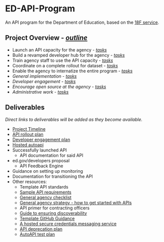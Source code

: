 # ED-API-Program
An API program for the Department of Education, based on the [18F service](https://pages.18f.gov/api-program/).  

## Project Overview - _[outline](https://pages.18f.gov/api-program/project-outline/)_
* Launch an API capacity for the agency - _[tasks](https://github.com/18F/ED-API-Program/issues?q=is%3Aopen+is%3Aissue+label%3A%22api+engine%22)_
* Build a revamped developer hub for the agency - _[tasks](https://github.com/18F/ED-API-Program/labels/developer%20hub)_
* Train agency staff to use the API capacity - _[tasks](https://github.com/18F/ED-API-Program/labels/training)_
* Coordinate on a complete rollout for dataset - _[tasks](https://github.com/18F/ED-API-Program/labels/dataset%20rollout)_
* Enable the agency to internatize the entire program - _[tasks](https://github.com/18F/ED-API-Program/labels/handoff)_
* _General implementation_ - _[tasks](https://github.com/18F/ED-API-Program/labels/general%20implementation)_
* _Developer engagement_ - _[tasks](https://github.com/18F/ED-API-Program/labels/developer%20engagement)_
* _Encourage open source at the agency_ - _[tasks](https://github.com/18F/ED-API-Program/issues?q=is%3Aissue+is%3Aopen+label%3A%22open+source%22)_
* _Administrative work_ - _[tasks](https://github.com/18F/ED-API-Program/issues?q=is%3Aopen+is%3Aissue+label%3Aadministrative)_

## Deliverables

_Direct links to deliverables will be added as they become available._

* [Project Timeline](https://github.com/18F/ED-API-Program/blob/master/deliverables/timeline.md)
* [API rollout plan](https://github.com/18F/ED-API-Program/blob/master/deliverables/rollout-plan.md)
* [Developer engagement plan](https://github.com/18F/ED-API-Program/blob/master/deliverables/developer-engagement.md)
* [Hosted autoapi](https://autoapi-ed.apps.cloud.gov/swagger-ui/)
* Successfully launched API 
  * API documentation for said API 
* ed.gov/developers proposal 
  * API Feedback Engine
* Guidance on setting up monitoring 
* Documentation for transitioning the API
* Other resources:
  * Template API standards
  * [Sample API requirements](https://github.com/18F/ED-API-Program/blob/master/deliverables/sample-api-requirements.md)
  * [General agency checklist](https://github.com/18F/ED-API-Program/blob/master/deliverables/program-checklist.md)
  * [General agency strategy - how to get started with APIs](https://github.com/18F/ED-API-Program/blob/master/deliverables/guide-get-started-with-apis.md)
  * API primer for contracting officers 
  * [Guide to ensuring discoverability](https://github.com/18F/ED-API-Program/blob/master/deliverables/discoverability-guide.md)
  * [Template GitHub Guidance](https://github.com/18F/ED-API-Program/blob/master/deliverables/github-guidance.md)
  * [A hosted secure credentials messaging service](https://fugacious.18f.gov/)
  * [API deprecation plan](https://github.com/18F/ED-API-Program/blob/master/deliverables/api-deprecation-plan.md)
  * [AutoAPI test plan](https://github.com/18F/ED-API-Program/blob/master/deliverables/test-plan.md)
  
  
